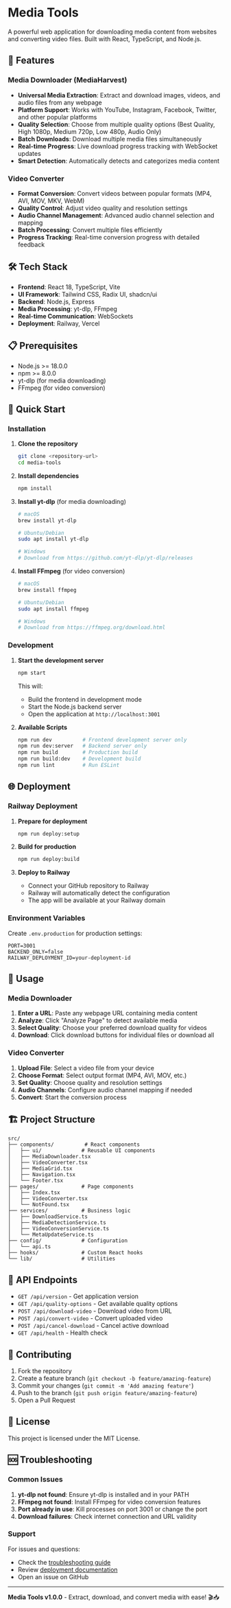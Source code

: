 # Media Tools

A powerful web application for downloading media content from websites and converting video files. Built with React, TypeScript, and Node.js.

## 🚀 Features

### Media Downloader (MediaHarvest)
- **Universal Media Extraction**: Extract and download images, videos, and audio files from any webpage
- **Platform Support**: Works with YouTube, Instagram, Facebook, Twitter, and other popular platforms
- **Quality Selection**: Choose from multiple quality options (Best Quality, High 1080p, Medium 720p, Low 480p, Audio Only)
- **Batch Downloads**: Download multiple media files simultaneously
- **Real-time Progress**: Live download progress tracking with WebSocket updates
- **Smart Detection**: Automatically detects and categorizes media content

### Video Converter
- **Format Conversion**: Convert videos between popular formats (MP4, AVI, MOV, MKV, WebM)
- **Quality Control**: Adjust video quality and resolution settings
- **Audio Channel Management**: Advanced audio channel selection and mapping
- **Batch Processing**: Convert multiple files efficiently
- **Progress Tracking**: Real-time conversion progress with detailed feedback

## 🛠️ Tech Stack

- **Frontend**: React 18, TypeScript, Vite
- **UI Framework**: Tailwind CSS, Radix UI, shadcn/ui
- **Backend**: Node.js, Express
- **Media Processing**: yt-dlp, FFmpeg
- **Real-time Communication**: WebSockets
- **Deployment**: Railway, Vercel

## 📋 Prerequisites

- Node.js >= 18.0.0
- npm >= 8.0.0
- yt-dlp (for media downloading)
- FFmpeg (for video conversion)

## 🚀 Quick Start

### Installation

1. **Clone the repository**
   ```bash
   git clone <repository-url>
   cd media-tools
   ```

2. **Install dependencies**
   ```bash
   npm install
   ```

3. **Install yt-dlp** (for media downloading)
   ```bash
   # macOS
   brew install yt-dlp
   
   # Ubuntu/Debian
   sudo apt install yt-dlp
   
   # Windows
   # Download from https://github.com/yt-dlp/yt-dlp/releases
   ```

4. **Install FFmpeg** (for video conversion)
   ```bash
   # macOS
   brew install ffmpeg
   
   # Ubuntu/Debian
   sudo apt install ffmpeg
   
   # Windows
   # Download from https://ffmpeg.org/download.html
   ```

### Development

1. **Start the development server**
   ```bash
   npm start
   ```
   
   This will:
   - Build the frontend in development mode
   - Start the Node.js backend server
   - Open the application at `http://localhost:3001`

2. **Available Scripts**
   ```bash
   npm run dev          # Frontend development server only
   npm run dev:server   # Backend server only
   npm run build        # Production build
   npm run build:dev    # Development build
   npm run lint         # Run ESLint
   ```

## 🌐 Deployment

### Railway Deployment

1. **Prepare for deployment**
   ```bash
   npm run deploy:setup
   ```

2. **Build for production**
   ```bash
   npm run deploy:build
   ```

3. **Deploy to Railway**
   - Connect your GitHub repository to Railway
   - Railway will automatically detect the configuration
   - The app will be available at your Railway domain

### Environment Variables

Create `.env.production` for production settings:

```env
PORT=3001
BACKEND_ONLY=false
RAILWAY_DEPLOYMENT_ID=your-deployment-id
```

## 📖 Usage

### Media Downloader

1. **Enter a URL**: Paste any webpage URL containing media content
2. **Analyze**: Click "Analyze Page" to detect available media
3. **Select Quality**: Choose your preferred download quality for videos
4. **Download**: Click download buttons for individual files or download all

### Video Converter

1. **Upload File**: Select a video file from your device
2. **Choose Format**: Select output format (MP4, AVI, MOV, etc.)
3. **Set Quality**: Choose quality and resolution settings
4. **Audio Channels**: Configure audio channel mapping if needed
5. **Convert**: Start the conversion process

## 🏗️ Project Structure

```
src/
├── components/          # React components
│   ├── ui/             # Reusable UI components
│   ├── MediaDownloader.tsx
│   ├── VideoConverter.tsx
│   ├── MediaGrid.tsx
│   ├── Navigation.tsx
│   └── Footer.tsx
├── pages/              # Page components
│   ├── Index.tsx
│   ├── VideoConverter.tsx
│   └── NotFound.tsx
├── services/           # Business logic
│   ├── DownloadService.ts
│   ├── MediaDetectionService.ts
│   ├── VideoConversionService.ts
│   └── MetaUpdateService.ts
├── config/             # Configuration
│   └── api.ts
├── hooks/              # Custom React hooks
└── lib/                # Utilities
```

## 🔧 API Endpoints

- `GET /api/version` - Get application version
- `GET /api/quality-options` - Get available quality options
- `POST /api/download-video` - Download video from URL
- `POST /api/convert-video` - Convert uploaded video
- `POST /api/cancel-download` - Cancel active download
- `GET /api/health` - Health check

## 🤝 Contributing

1. Fork the repository
2. Create a feature branch (`git checkout -b feature/amazing-feature`)
3. Commit your changes (`git commit -m 'Add amazing feature'`)
4. Push to the branch (`git push origin feature/amazing-feature`)
5. Open a Pull Request

## 📝 License

This project is licensed under the MIT License.

## 🆘 Troubleshooting

### Common Issues

1. **yt-dlp not found**: Ensure yt-dlp is installed and in your PATH
2. **FFmpeg not found**: Install FFmpeg for video conversion features
3. **Port already in use**: Kill processes on port 3001 or change the port
4. **Download failures**: Check internet connection and URL validity

### Support

For issues and questions:
- Check the [troubleshooting guide](RAILWAY_TROUBLESHOOTING.md)
- Review [deployment documentation](VERCEL_RAILWAY_DEPLOYMENT.md)
- Open an issue on GitHub

---

**Media Tools v1.0.0** - Extract, download, and convert media with ease! 🎬📥
